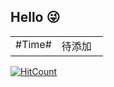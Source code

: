 ## Hello 😜
<table>
<tr>
<td valign="top" width="50%">
#Time#
</td>
<td valign="top" width="50%">
待添加
</td>
</tr>
</table>


[![HitCount](http://hits.dwyl.com/grewer@grewercn/Grew'er.svg)](http://hits.dwyl.com/grewer@grewercn/Grew'er)
